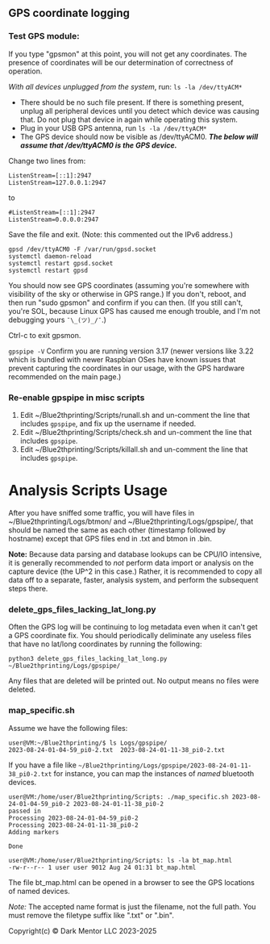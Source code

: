 ## GPS coordinate logging

### Test GPS module:

If you type "gpsmon" at this point, you will not get any coordinates. The presence of coordinates will be our determination of correctness of operation.

*With all devices unplugged from the system*, run: `ls -la /dev/ttyACM*`  
 - There should be no such file present. If there is something present, unplug all peripheral devices until you detect which device was causing that. Do not plug that device in again while operating this system.  
 - Plug in your USB GPS antenna, run `ls -la /dev/ttyACM*`  
 - The GPS device should now be visible as /dev/ttyACM0. ***The below will assume that /dev/ttyACM0 is the GPS device.***  

Change two lines from:

```
ListenStream=[::1]:2947
ListenStream=127.0.0.1:2947
```

to

```
#ListenStream=[::1]:2947
ListenStream=0.0.0.0:2947
```
Save the file and exit. (Note: this commented out the IPv6 address.)

```
gpsd /dev/ttyACM0 -F /var/run/gpsd.socket
systemctl daemon-reload
systemctl restart gpsd.socket
systemctl restart gpsd
```
You should now see GPS coordinates (assuming you're somewhere with visibility of the sky or otherwise in GPS range.) If you don't, reboot, and then run "sudo gpsmon" and confirm if you can then. (If you still can't, you're SOL, because Linux GPS has caused me enough trouble, and I'm not debugging yours `¯\_(ツ)_/¯`.)

Ctrl-c to exit gpsmon.

`gpspipe -V`
Confirm you are running version 3.17 (newer versions like 3.22 which is bundled with newer Raspbian OSes have known issues that prevent capturing the coordinates in our usage, with the GPS hardware recommended on the main page.)

### Re-enable gpspipe in misc scripts

1. Edit ~/Blue2thprinting/Scripts/runall.sh and un-comment the line that includes `gpspipe`, and fix up the username if needed.
2. Edit ~/Blue2thprinting/Scripts/check.sh and un-comment the line that includes `gpspipe`.
3. Edit ~/Blue2thprinting/Scripts/killall.sh and un-comment the line that includes `gpspipe`.

# Analysis Scripts Usage

After you have sniffed some traffic, you will have files in ~/Blue2thprinting/Logs/btmon/ and ~/Blue2thprinting/Logs/gpspipe/, that should be named the same as each other (timestamp followed by hostname) except that GPS files end in .txt and btmon in .bin.

**Note:** Because data parsing and database lookups can be CPU/IO intensive, it is generally recommended to *not* perform data import or analysis on the capture device (the UP^2 in this case.) Rather, it is recommended to copy all data off to a separate, faster, analysis system, and perform the subsequent steps there.

### delete\_gps\_files\_lacking\_lat\_long.py

Often the GPS log will be continuing to log metadata even when it can't get a GPS coordinate fix. You should periodically deliminate any useless files that have no lat/long coordinates by running the following:

```
python3 delete_gps_files_lacking_lat_long.py ~/Blue2thprinting/Logs/gpspipe/
```

Any files that are deleted will be printed out. No output means no files were deleted.

### map\_specific.sh

Assume we have the following files:

```
user@VM:~/Blue2thprinting/$ ls Logs/gpspipe/
2023-08-24-01-04-59_pi0-2.txt  2023-08-24-01-11-38_pi0-2.txt
```

If you have a file like `~/Blue2thprinting/Logs/gpspipe/2023-08-24-01-11-38_pi0-2.txt` for instance, you can map the instances of *named* bluetooth devices. 

```
user@VM:/home/user/Blue2thprinting/Scripts: ./map_specific.sh 2023-08-24-01-04-59_pi0-2 2023-08-24-01-11-38_pi0-2
passed in 
Processing 2023-08-24-01-04-59_pi0-2
Processing 2023-08-24-01-11-38_pi0-2
Adding markers

Done

user@VM:/home/user/Blue2thprinting/Scripts: ls -la bt_map.html 
-rw-r--r-- 1 user user 9012 Aug 24 01:31 bt_map.html
```

The file bt_map.html can be opened in a browser to see the GPS locations of named devices.

*Note:* The accepted name format is just the filename, not the full path. You must remove the filetype suffix like ".txt" or ".bin".

Copyright(c) © Dark Mentor LLC 2023-2025
